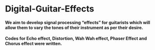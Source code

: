 # Digital-Guitar-Effects

#### We aim to develop signal processing “effects” for guitarists which will allow them to vary the tones of their instrument as per their desire.

#### Codes for Echo effect, Distortion, Wah Wah effect, Phaser Effect and Chorus effect were written.
